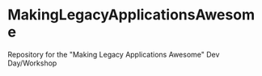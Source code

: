 MakingLegacyApplicationsAwesome
===============================

Repository for the "Making Legacy Applications Awesome" Dev Day/Workshop